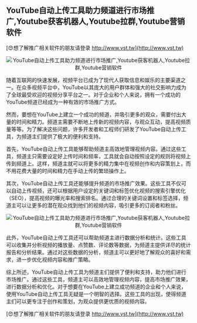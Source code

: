 ## **YouTube自动上传工具助力频道进行市场推广,Youtube获客机器人,Youtube拉群,Youtube营销软件**

[😍想了解推广相关软件的朋友请登录 http://www.vst.tw](http://www.vst.tw)

 <center><img src="https://vst.tw/MP4/tuiguang/png/8.png" alt="YouTube自动上传工具助力频道进行市场推广,Youtube获客机器人,Youtube拉群,Youtube营销软件"></center>

随着互联网的快速发展，视频平台已成为了现代人获取信息和娱乐的主要渠道之一。在众多视频平台中，YouTube以其庞大的用户群体和强大的社交影响力成为了全球最受欢迎的视频分享平台之一。对于企业和个人来说，拥有一个成功的YouTube频道已经成为一种有效的市场推广方式。

然而，要想在YouTube上建立一个成功的频道，并吸引更多的观众，需要付出大量的时间和精力。频道主需要不断地上传新的视频内容，与观众互动，提高视频质量等等。为了解决这些问题，许多开发者和工程师们研发了YouTube自动上传工具，为频道主们提供了极大的便利和支持。

首先，YouTube自动上传工具能够帮助频道主高效地管理视频内容。通过这些工具，频道主只需要设定好上传时间和频率，工具就会自动按照设定的规则将视频上传到频道上。这样，频道主就可以将更多的精力集中在视频创作和内容策划上，而不用花费大量的时间和精力在手动上传的繁琐操作上。

其次，YouTube自动上传工具还能够提升频道的市场推广效果。这些工具不仅可以自动上传视频，还可以根据用户设定的关键词和标签优化视频的搜索引擎优化（SEO），提高视频的曝光率和搜索排名。通过合理的关键词设置和标签选择，频道主可以让更多的潜在观众找到他们的视频内容，吸引更多的订阅者和粉丝。

 <center><img src="https://vst.tw/MP4/tuiguang/png/2.png" alt="YouTube自动上传工具助力频道进行市场推广,Youtube获客机器人,Youtube拉群,Youtube营销软件"></center>

此外，YouTube自动上传工具还可以帮助频道主进行数据分析和统计。这些工具可以收集并分析视频的播放量、点赞数、评论数等数据，为频道主提供详尽的统计报告和分析结果。通过对这些数据的分析，频道主可以更好地了解观众的喜好和需求，进一步优化视频内容和推广策略。

综上所述，YouTube自动上传工具为频道主们提供了便利和支持，助力他们进行市场推广。通过这些工具，频道主可以高效地管理视频内容，提高市场推广效果，进行数据分析和优化。对于想要在YouTube上建立成功频道的企业和个人来说，使用YouTube自动上传工具无疑是一个明智的选择。这些工具的出现，使得频道主们可以更专注于创作和策划，为观众提供更优质的视频内容。

[😍想了解推广相关软件的朋友请登录 http://www.vst.tw](http://www.vst.tw)



